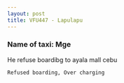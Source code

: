 ```yaml
---
layout: post
title: VFU447 - Lapulapu
---
```


### Name of taxi: Mge

He refuse boardibg to ayala mall cebu

```Refused boarding, Over charging```
